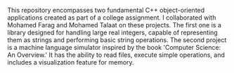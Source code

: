 This repository encompasses two fundamental C++ object-oriented applications created as part of a college assignment. I collaborated with Mohamed Farag and Mohamed Talaat on these projects. The first one is a library designed for handling large real integers, capable of representing them as strings and performing basic string operations. The second project is a machine language simulator inspired by the book 'Computer Science: An Overview.' It has the ability to read files, execute simple operations, and includes a visualization feature for memory.
